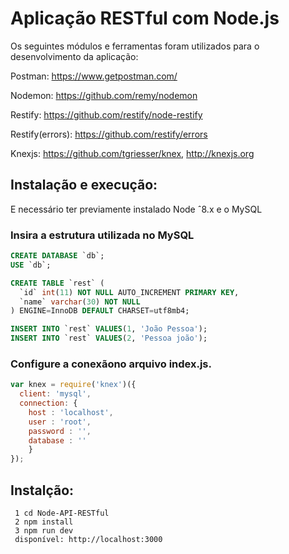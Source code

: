 # Aplicação RESTful com Node.js

Os seguintes módulos e ferramentas foram utilizados para o desenvolvimento da aplicação:

Postman: https://www.getpostman.com/

Nodemon: https://github.com/remy/nodemon

Restify: https://github.com/restify/node-restify

Restify(errors): https://github.com/restify/errors

Knexjs: https://github.com/tgriesser/knex, http://knexjs.org

## Instalação e execução:

E necessário ter previamente instalado Node ˆ8.x e o MySQL 

### Insira a estrutura utilizada no MySQL

```sql
CREATE DATABASE `db`;
USE `db`;

CREATE TABLE `rest` (
  `id` int(11) NOT NULL AUTO_INCREMENT PRIMARY KEY,
  `name` varchar(30) NOT NULL
) ENGINE=InnoDB DEFAULT CHARSET=utf8mb4;

INSERT INTO `rest` VALUES(1, 'João Pessoa');
INSERT INTO `rest` VALUES(2, 'Pessoa joão');
```

### Configure a conexãono arquivo index.js.

```javascript
var knex = require('knex')({
  client: 'mysql',
  connection: {
    host : 'localhost',
    user : 'root',
    password : '',
    database : ''
    }
});
```

## Instalção:

```
 1 cd Node-API-RESTful
 2 npm install
 3 npm run dev
 disponível: http://localhost:3000
```
